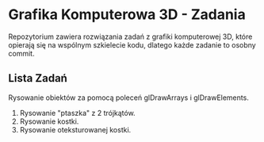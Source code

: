 # Grafika Komputerowa 3D - Zadania

Repozytorium zawiera rozwiązania zadań z grafiki komputerowej 3D, które opierają się na wspólnym szkielecie kodu, dlatego każde zadanie to osobny commit.

## Lista Zadań
Rysowanie obiektów za pomocą poleceń glDrawArrays i glDrawElements.
1. Rysowanie "ptaszka" z 2 trójkątów.
2. Rysowanie kostki.
3. Rysowanie oteksturowanej kostki.
